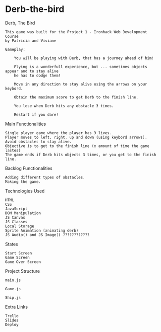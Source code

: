# Derb-the-bird

   Derb, The Bird 

    This game was built for the Project 1 - Ironhack Web Development Course
    by Patricia and Viviane

    Gameplay:

        You will be playing with Derb, that has a journey ahead of him!

        Flying is a wonderfull experience, but ... sometimes objects appear and to stay alive
        he has to dodge them!

        Move in any direction to stay alive using the arrows on your keybord.

        Obtain the maximum score to get Derb to the finish line.

        You lose when Derb hits any obstacle 3 times.

        Restart if you dare!






Main Functionalities

    Single player game where the player has 3 lives.
    Player moves to left, right, up and down (using keybord arrows).
    Avoid obstacles to stay alive.
    Objective is to get to the finish line (x amount of time the game lastes)
    The game ends if Derb hits objects 3 times, or you get to the finish line.

Backlog Functionalities

    Adding different types of obstacles.
    Making the game.

Technologies Used

    HTML
    CSS
    JavaScript
    DOM Manipulation
    JS Canvas
    JS Classes
    Local Storage
    Sprite Animation (animating derb)
    JS Audio() and JS Image() ????????????

States

    Start Screen
    Game Screen
    Game Over Screen



Project Structure

    main.js

    Game.js

    Ship.js


Extra Links

    Trello
    Slides
    Deploy